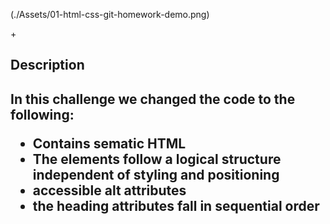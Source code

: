 (./Assets/01-html-css-git-homework-demo.png)

<title> Horiseon New Code </title>+

<body>

  <h2> Description <h2> 
    <p> In this challenge we changed the code to the following:

  <ul> 
    <li>  Contains sematic HTML </li>
    <li>  The elements follow a logical structure independent of styling and positioning </li>
    <li> accessible alt attributes </li>
    <li> the heading attributes fall in sequential order </li>
  </ul>
</body>